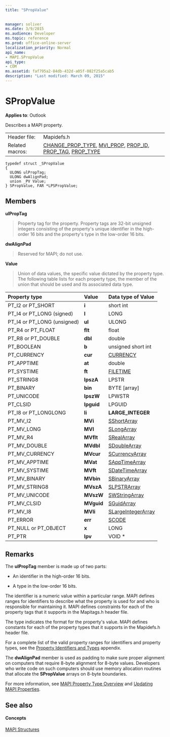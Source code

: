 ```yaml
---
title: "SPropValue"
 
 
manager: soliver
ms.date: 3/9/2015
ms.audience: Developer
ms.topic: reference
ms.prod: office-online-server
localization_priority: Normal
api_name:
- MAPI.SPropValue
api_type:
- COM
ms.assetid: faf795a2-84db-432d-a05f-082f25a5cab5
description: "Last modified: March 09, 2015"
---
```


# SPropValue

  
  
**Applies to**: Outlook 
  
Describes a MAPI property.
  
|||
|:-----|:-----|
|Header file:  <br/> |Mapidefs.h  <br/> |
|Related macros:  <br/> |[CHANGE_PROP_TYPE](change_prop_type.md), [MVI_PROP](mvi_prop.md), [PROP_ID](prop_id.md), [PROP_TAG](prop_tag.md), [PROP_TYPE](prop_type.md) <br/> |
   
```
typedef struct _SPropValue
{
  ULONG ulPropTag;
  ULONG dwAlignPad;
  union _PV Value;
} SPropValue, FAR *LPSPropValue;

```

## Members

 **ulPropTag**
  
> Property tag for the property. Property tags are 32-bit unsigned integers consisting of the property's unique identifier in the high-order 16 bits and the property's type in the low-order 16 bits.
    
 **dwAlignPad**
  
> Reserved for MAPI; do not use. 
    
 **Value**
  
> Union of data values, the specific value dictated by the property type. The following table lists for each property type, the member of the union that should be used and its associated data type.
    
|**Property type**|**Value**|**Data type of Value**|
|:-----|:-----|:-----|
|PT_I2 or PT_SHORT  <br/> |**i** <br/> |short int  <br/> |
|PT_I4 or PT_LONG (signed)  <br/> |**l** <br/> |LONG  <br/> |
|PT_I4 or PT_LONG (unsigned)  <br/> |**ul** <br/> |ULONG  <br/> |
|PT_R4 or PT_FLOAT  <br/> |**flt** <br/> |float  <br/> |
|PT_R8 or PT_DOUBLE  <br/> |**dbl** <br/> |double  <br/> |
|PT_BOOLEAN  <br/> |**b** <br/> |unsigned short int  <br/> |
|PT_CURRENCY  <br/> |**cur** <br/> |[CURRENCY](currency.md) <br/> |
|PT_APPTIME  <br/> |**at** <br/> |double  <br/> |
|PT_SYSTIME  <br/> |**ft** <br/> |[FILETIME](filetime.md) <br/> |
|PT_STRING8  <br/> |**lpszA** <br/> |LPSTR  <br/> |
|PT_BINARY  <br/> |**bin** <br/> |BYTE [array]  <br/> |
|PT_UNICODE  <br/> |**lpszW** <br/> |LPWSTR  <br/> |
|PT_CLSID  <br/> |**lpguid** <br/> |LPGUID  <br/> |
|PT_I8 or PT_LONGLONG  <br/> |**li** <br/> |**LARGE_INTEGER** <br/> |
|PT_MV_I2  <br/> |**MVi** <br/> |[SShortArray](sshortarray.md) <br/> |
|PT_MV_LONG  <br/> |**MVI** <br/> |[SLongArray](slongarray.md) <br/> |
|PT_MV_R4  <br/> |**MVflt** <br/> |[SRealArray](srealarray.md) <br/> |
|PT_MV_DOUBLE  <br/> |**MVdbl** <br/> |[SDoubleArray](sdoublearray.md) <br/> |
|PT_MV_CURRENCY  <br/> |**MVcur** <br/> |[SCurrencyArray](scurrencyarray.md) <br/> |
|PT_MV_APPTIME  <br/> |**MVat** <br/> |[SAppTimeArray](sapptimearray.md) <br/> |
|PT_MV_SYSTIME  <br/> |**MVft** <br/> |[SDateTimeArray](sdatetimearray.md) <br/> |
|PT_MV_BINARY  <br/> |**MVbin** <br/> |[SBinaryArray](sbinaryarray.md) <br/> |
|PT_MV_STRING8  <br/> |**MVszA** <br/> |[SLPSTRArray](slpstrarray.md) <br/> |
|PT_MV_UNICODE  <br/> |**MVszW** <br/> |[SWStringArray](swstringarray.md) <br/> |
|PT_MV_CLSID  <br/> |**MVguid** <br/> |[SGuidArray](sguidarray.md) <br/> |
|PT_MV_I8  <br/> |**MVli** <br/> |[SLargeIntegerArray](slargeintegerarray.md) <br/> |
|PT_ERROR  <br/> |**err** <br/> |[SCODE](scode.md) <br/> |
|PT_NULL or PT_OBJECT  <br/> |**x** <br/> |LONG  <br/> |
|PT_PTR  <br/> |**lpv** <br/> |VOID \*  <br/> |
   
## Remarks

The **ulPropTag** member is made up of two parts: 
  
- An identifier in the high-order 16 bits.
    
- A type in the low-order 16 bits.
    
The identifier is a numeric value within a particular range. MAPI defines ranges for identifiers to describe what the property is used for and who is responsible for maintaining it. MAPI defines constraints for each of the property tags that it supports in the Mapitags.h header file.
  
The type indicates the format for the property's value. MAPI defines constants for each of the property types that it supports in the Mapidefs.h header file. 
  
For a complete list of the valid property ranges for identifiers and property types, see the [Property Identifiers and Types](property-identifiers-and-types.md) appendix. 
  
The **dwAlignPad** member is used as padding to make sure proper alignment on computers that require 8-byte alignment for 8-byte values. Developers who write code on such computers should use memory allocation routines that allocate the **SPropValue** arrays on 8-byte boundaries. 
  
For more information, see [MAPI Property Type Overview](mapi-property-type-overview.md) and [Updating MAPI Properties](updating-mapi-properties.md). 
  
## See also

#### Concepts

[MAPI Structures](mapi-structures.md)

